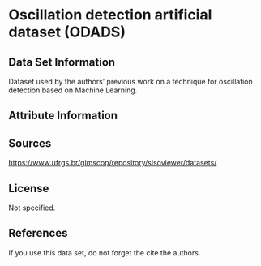 # Oscillation detection artificial dataset (ODADS)


## Data Set Information
Dataset used by the authors’ previous work on a technique for oscillation detection based on Machine Learning.

## Attribute Information



## Sources
https://www.ufrgs.br/gimscop/repository/sisoviewer/datasets/

## License
Not specified. 

## References
If you use this data set, do not forget the cite the authors. 

